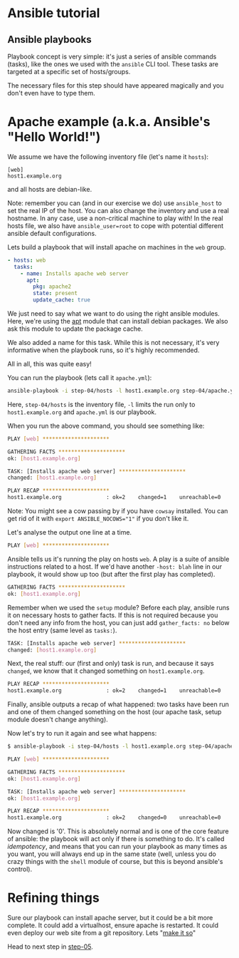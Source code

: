 Ansible tutorial
================

Ansible playbooks
-----------------

Playbook concept is very simple: it's just a series of ansible commands
(tasks), like the ones we used with the `ansible` CLI tool. These tasks are
targeted at a specific set of hosts/groups.

The necessary files for this step should have appeared magically and you don't even 
have to type them.

# Apache example (a.k.a. Ansible's "Hello World!")

We assume we have the following inventory file (let's name it `hosts`):

```
[web]
host1.example.org
```

and all hosts are debian-like.

Note: remember you can (and in our exercise we do) use `ansible_host` to set
the real IP of the host. You can also change the inventory and use a real hostname.
In any case, use a non-critical machine to play with! In the real hosts
file, we also have `ansible_user=root` to cope with potential
different ansible default configurations.

Lets build a playbook that will install apache on machines in the `web` group.

```yaml
- hosts: web
  tasks:
    - name: Installs apache web server
      apt:
        pkg: apache2
        state: present
        update_cache: true
```

We just need to say what we want to do using the right ansible modules. Here,
we're using the [apt](http://docs.ansible.com/apt_module.html) module that
can install debian packages. We also ask this module to update the package cache.

We also added a name for this task. While this is not necessary, it's very
informative when the playbook runs, so it's highly recommended.

All in all, this was quite easy!

You can run the playbook (lets call it `apache.yml`):

```bash
ansible-playbook -i step-04/hosts -l host1.example.org step-04/apache.yml
```

Here, `step-04/hosts` is the inventory file, `-l` limits the run only to `host1.example.org`
and `apache.yml` is our playbook.

When you run the above command, you should see something like:

```bash
PLAY [web] ********************* 

GATHERING FACTS ********************* 
ok: [host1.example.org]

TASK: [Installs apache web server] ********************* 
changed: [host1.example.org]

PLAY RECAP ********************* 
host1.example.org              : ok=2    changed=1    unreachable=0    failed=0    
```

Note: You might see a cow passing by if you have `cowsay` installed. You can get rid of 
it with `export ANSIBLE_NOCOWS="1"` if you don't like it.

Let's analyse the output one line at a time.

```bash
PLAY [web] ********************* 
```

Ansible tells us it's running the play on hosts `web`. A play is a suite of ansible 
instructions related to a host. If we'd have another `-host: blah` line in our playbook, 
it would show up too (but after the first play has completed).

```bash
GATHERING FACTS ********************* 
ok: [host1.example.org]
```

Remember when we used the `setup` module? Before each play, ansible runs it on necessary
hosts to gather facts. If this is not required because you don't need any info from 
the host, you can just add `gather_facts: no` below the host entry (same level as 
`tasks:`).

```bash
TASK: [Installs apache web server] ********************* 
changed: [host1.example.org]
```

Next, the real stuff: our (first and only) task is run, and because it says
`changed`, we know that it changed something on `host1.example.org`.

```bash
PLAY RECAP ********************* 
host1.example.org              : ok=2    changed=1    unreachable=0    failed=0 
```

Finally, ansible outputs a recap of what happened: two tasks have been run 
and one of them changed something on the host (our apache task, setup module doesn't 
change anything).

Now let's try to run it again and see what happens:

```bash
$ ansible-playbook -i step-04/hosts -l host1.example.org step-04/apache.yml

PLAY [web] ********************* 

GATHERING FACTS ********************* 
ok: [host1.example.org]

TASK: [Installs apache web server] ********************* 
ok: [host1.example.org]

PLAY RECAP ********************* 
host1.example.org              : ok=2    changed=0    unreachable=0    failed=0    
```

Now changed is '0'. This is absolutely normal and is one of the core feature of ansible: 
the playbook will act only if there is something to do. It's called _idempotency_, 
and means that you can run your playbook as many times as you want, you will always end 
up in the same state (well, unless you do crazy things with the `shell` module of course, 
but this is beyond ansible's control).

# Refining things

Sure our playbook can install apache server, but it could be a bit more
complete. It could add a virtualhost, ensure apache is restarted. It could
even deploy our web site from a git repository. Lets "[make it so][]"

Head to next step in [step-05](https://github.com/leucos/ansible-tuto/tree/master/step-05).

[make it so]: https://www.google.fr/search?q=Michael+DeHaan+%22make+it+so%22 "© Michael DeHaan"
